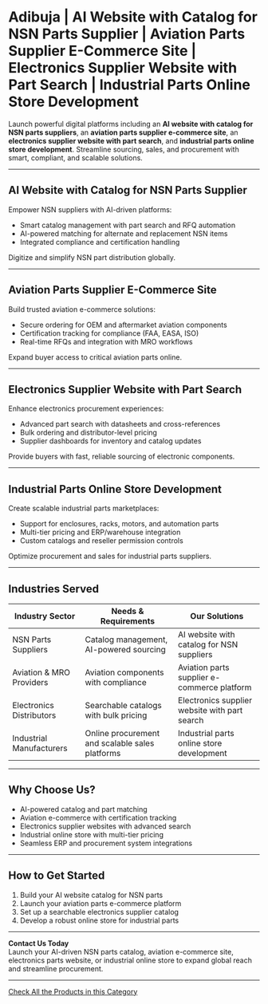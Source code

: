 # Adibuja | AI Website with Catalog for NSN Parts Supplier | Aviation Parts Supplier E-Commerce Site | Electronics Supplier Website with Part Search | Industrial Parts Online Store Development

Launch powerful digital platforms including an **AI website with catalog for NSN parts suppliers**, an **aviation parts supplier e-commerce site**, an **electronics supplier website with part search**, and **industrial parts online store development**. Streamline sourcing, sales, and procurement with smart, compliant, and scalable solutions.

---

## AI Website with Catalog for NSN Parts Supplier

Empower NSN suppliers with AI-driven platforms:

- Smart catalog management with part search and RFQ automation  
- AI-powered matching for alternate and replacement NSN items  
- Integrated compliance and certification handling  

Digitize and simplify NSN part distribution globally.

---

## Aviation Parts Supplier E-Commerce Site

Build trusted aviation e-commerce solutions:

- Secure ordering for OEM and aftermarket aviation components  
- Certification tracking for compliance (FAA, EASA, ISO)  
- Real-time RFQs and integration with MRO workflows  

Expand buyer access to critical aviation parts online.

---

## Electronics Supplier Website with Part Search

Enhance electronics procurement experiences:

- Advanced part search with datasheets and cross-references  
- Bulk ordering and distributor-level pricing  
- Supplier dashboards for inventory and catalog updates  

Provide buyers with fast, reliable sourcing of electronic components.

---

## Industrial Parts Online Store Development

Create scalable industrial parts marketplaces:

- Support for enclosures, racks, motors, and automation parts  
- Multi-tier pricing and ERP/warehouse integration  
- Custom catalogs and reseller permission controls  

Optimize procurement and sales for industrial parts suppliers.

---

## Industries Served

| Industry Sector              | Needs & Requirements                              | Our Solutions                                     |
|------------------------------|--------------------------------------------------|--------------------------------------------------|
| NSN Parts Suppliers          | Catalog management, AI-powered sourcing          | AI website with catalog for NSN suppliers        |
| Aviation & MRO Providers     | Aviation components with compliance              | Aviation parts supplier e-commerce platform      |
| Electronics Distributors     | Searchable catalogs with bulk pricing            | Electronics supplier website with part search    |
| Industrial Manufacturers     | Online procurement and scalable sales platforms  | Industrial parts online store development        |

---

## Why Choose Us?

- AI-powered catalog and part matching  
- Aviation e-commerce with certification tracking  
- Electronics supplier websites with advanced search  
- Industrial online store with multi-tier pricing  
- Seamless ERP and procurement system integrations  

---

## How to Get Started

1. Build your AI website catalog for NSN parts  
2. Launch your aviation parts e-commerce platform  
3. Set up a searchable electronics supplier catalog  
4. Develop a robust online store for industrial parts  

---

**Contact Us Today**  
Launch your AI-driven NSN parts catalog, aviation e-commerce site, electronics parts website, or industrial online store to expand global reach and streamline procurement.

---

[Check All the Products in this Category](https://www.adibuja.com/categories/nsn)
